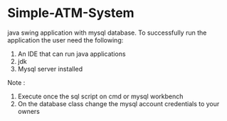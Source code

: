 # Simple-ATM-System
java swing application with mysql database.
To successfully run the application the user 
need the following:

1. An IDE that can run java applications
2. jdk
3. Mysql server installed

Note : 
1. Execute once the sql script on cmd or mysql workbench
2. On the database class change the 
mysql account credentials to your owners

